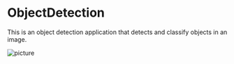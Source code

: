 # ObjectDetection
This is an object detection application that detects and classify objects in an image.

![picture](img_3.jpeg)
